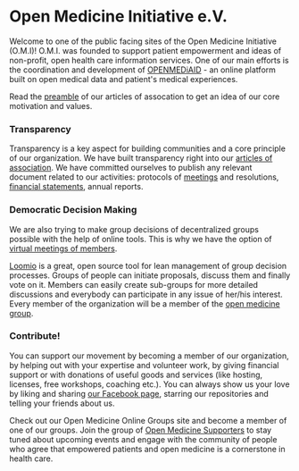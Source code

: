 # Open Medicine Initiative e.V.

Welcome to one of the public facing sites of the Open Medicine Initiative (O.M.I)! O.M.I. was founded to support patient empowerment and ideas of  non-profit, open health care information services. One of our main efforts is the coordination and development of [OPENMEDiAID](http://www.openmediaid.org) - an online platform built on open medical data and patient's medical experiences.

Read the [preamble](articles-of-association/en/#preamble) of our articles of assocation to get an idea of our core motivation and values. 

### Transparency
Transparency is a key aspect for building communities and a core principle of our organization. We have built transparency right into our [articles of association](articles-of-association/en/#toc-10).  We have committed ourselves to publish any relevant document related to our activities: protocols of [meetings](meetings) and resolutions, [financial statements](financials), annual reports.

### Democratic Decision Making
We are also trying to make group decisions of decentralized groups possible with the help of online tools. This is why we have the option of [virtual meetings of members](articles-of-association/en/#toc-7.2).

[Loomio](http://boingboing.net/2014/03/19/loomio-democratic-decision-ma.html) is a great, open source tool for lean management of group decision processes. Groups of people can initiate proposals, discuss them and finally vote on it. Members can easily create sub-groups for more detailed discussions and everybody can participate in any issue of her/his interest. Every member of the organization will be a member of the [open medicine group](https://www.loomio.org/g/EedHvuAr/open-medicine-e-v).


### Contribute!
You can support our movement by becoming a member of our organization, by helping out with your expertise and volunteer work, by giving financial support or with donations of useful goods and services (like hosting, licenses, free workshops, coaching etc.).
You can always show us your love by liking and sharing [our Facebook page](https://www.facebook.com/open.medicine.initiative), starring our repositories and telling your friends about us.

Check out our Open Medicine Online Groups site and become a member of one of our groups. Join the group of [Open Medicine Supporters](http://www.open-medicine.org/groups/crowd) to stay tuned about upcoming events and engage with the community of people who agree that empowered patients and open medicine is a cornerstone in health care.


### 
